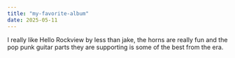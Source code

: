 ```yaml
---
title: "my-favorite-album"
date: 2025-05-11
---
```


I really like Hello Rockview by less than jake, the horns are really fun and the pop punk guitar parts they are supporting is some of the best from the era.
